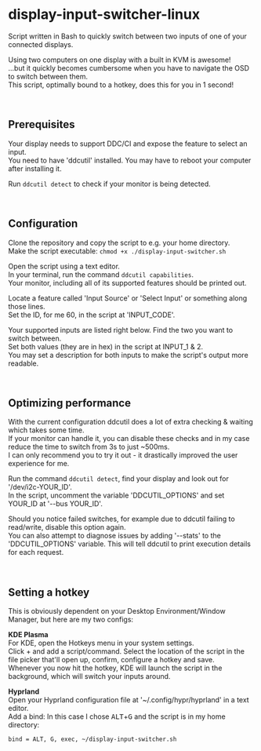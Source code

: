 # display-input-switcher-linux
Script written in Bash to quickly switch between two inputs of one of your connected displays.

Using two computers on one display with a built in KVM is awesome!  
...but it quickly becomes cumbersome when you have to navigate the OSD to switch between them.  
This script, optimally bound to a hotkey, does this for you in 1 second!  

&nbsp;

## Prerequisites
Your display needs to support DDC/CI and expose the feature to select an input.  
You need to have 'ddcutil' installed. You may have to reboot your computer after installing it.

Run `ddcutil detect` to check if your monitor is being detected.

&nbsp;

## Configuration
Clone the repository and copy the script to e.g. your home directory.  
Make the script executable: `chmod +x ./display-input-switcher.sh`

Open the script using a text editor.  
In your terminal, run the command `ddcutil capabilities`.  
Your monitor, including all of its supported features should be printed out.

Locate a feature called 'Input Source' or 'Select Input' or something along those lines.  
Set the ID, for me 60, in the script at 'INPUT_CODE'.

Your supported inputs are listed right below. Find the two you want to switch between.  
Set both values (they are in hex) in the script at INPUT_1 & 2.  
You may set a description for both inputs to make the script's output more readable.

&nbsp;

## Optimizing performance
With the current configuration ddcutil does a lot of extra checking & waiting which takes some time.  
If your monitor can handle it, you can disable these checks and in my case reduce the time to switch from 3s to just ~500ms.  
I can only recommend you to try it out - it drastically improved the user experience for me.

Run the command `ddcutil detect`, find your display and look out for '/dev/i2c-YOUR_ID'.  
In the script, uncomment the variable 'DDCUTIL_OPTIONS' and set YOUR_ID at '--bus YOUR_ID'.

Should you notice failed switches, for example due to ddcutil failing to read/write, disable this option again.  
You can also attempt to diagnose issues by adding '--stats' to the 'DDCUTIL_OPTIONS' variable. This will tell ddcutil to print execution details for each request.

&nbsp;

## Setting a hotkey
This is obviously dependent on your Desktop Environment/Window Manager, but here are my two configs:

**KDE Plasma**  
For KDE, open the Hotkeys menu in your system settings.  
Click + and add a script/command. Select the location of the script in the file picker that'll open up, confirm, configure a hotkey and save.  
Whenever you now hit the hotkey, KDE will launch the script in the background, which will switch your inputs around.

**Hyprland**  
Open your Hyprland configuration file at '~/.config/hypr/hyprland' in a text editor.  
Add a bind: In this case I chose <kbd>ALT</kbd>+<kbd>G</kbd> and the script is in my home directory:
```
bind = ALT, G, exec, ~/display-input-switcher.sh
```
